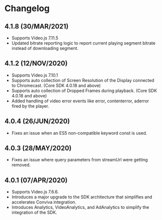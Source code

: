 
# Changelog

## 4.1.8 (30/MAR/2021)
* Supports Video.js 7.11.5
* Updated bitrate reporting logic to report current playing segment bitrate instead of downloading segment.

## 4.1.2 (12/NOV/2020)
* Supports Video.js 7.10.1
* Supports auto collection of Screen Resolution of the Display connected to Chromecast. (Core SDK 4.0.18 and above)
* Supports auto collection of Dropped Frames during playback. (Core SDK 4.0.18 and above)
* Added handling of video error events like error, contenterror, aderror fired by the player.

## 4.0.4 (26/JUN/2020)
* Fixes an issue when an ES5 non-compatible keyword const is used.

## 4.0.3 (28/MAY/2020)
* Fixes an issue where query parameters from streamUrl were getting removed.

## 4.0.1 (07/APR/2020)
* Supports Video.js 7.6.6.
* Introduces a major upgrade to the SDK architecture that simplifies and accelerates Conviva integration.
* Introduces Analytics, VideoAnalytics, and AdAnalytics to simplify the integration of the SDK.

